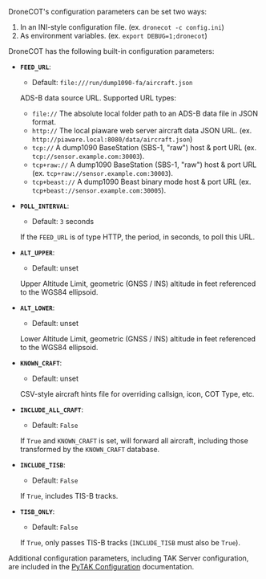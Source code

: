 DroneCOT's configuration parameters can be set two ways:

1. In an INI-style configuration file. (ex. ``dronecot -c config.ini``)
2. As environment variables. (ex. ``export DEBUG=1;dronecot``)

DroneCOT has the following built-in configuration parameters:

* **`FEED_URL`**:
    * Default: ``file:///run/dump1090-fa/aircraft.json``

    ADS-B data source URL. Supported URL types:

    - ``file://`` The absolute local folder path to an ADS-B data file in JSON format.
    - ``http://`` The local piaware web server aircraft data JSON URL. (ex. ``http://piaware.local:8080/data/aircraft.json``)
    - ``tcp://`` A dump1090 BaseStation (SBS-1, "raw") host & port URL (ex. ``tcp://sensor.example.com:30003``).
    - ``tcp+raw://`` A dump1090 BaseStation (SBS-1, "raw") host & port URL (ex. ``tcp+raw://sensor.example.com:30003``).
    - ``tcp+beast://`` A dump1090 Beast binary mode host & port URL (ex. ``tcp+beast://sensor.example.com:30005``).

* **`POLL_INTERVAL`**:
    * Default: ``3`` seconds

    If the `FEED_URL` is of type HTTP, the period, in seconds, to poll this URL.
    
* **`ALT_UPPER`**:
    * Default: unset

    Upper Altitude Limit, geometric (GNSS / INS) altitude in feet referenced to the WGS84 ellipsoid.

* **`ALT_LOWER`**:
    * Default: unset
    
    Lower Altitude Limit, geometric (GNSS / INS) altitude in feet referenced to the WGS84 ellipsoid.

* **`KNOWN_CRAFT`**:
    * Default: unset

    CSV-style aircraft hints file for overriding callsign, icon, COT Type, etc.

* **`INCLUDE_ALL_CRAFT`**:
    * Default: ``False``

    If ``True`` and ``KNOWN_CRAFT`` is set, will forward all aircraft, including those transformed by the ``KNOWN_CRAFT`` database.

* **`INCLUDE_TISB`**:
    * Default: ``False``

    If ``True``, includes TIS-B tracks.

* **`TISB_ONLY`**:
    * Default: ``False``

    If `True`, only passes TIS-B tracks (`INCLUDE_TISB` must also be `True`).

Additional configuration parameters, including TAK Server configuration, are included in the [PyTAK Configuration](https://pytak.readthedocs.io/en/latest/configuration/) documentation.





